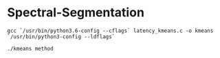 # Spectral-Segmentation


```
gcc `/usr/bin/python3.6-config --cflags` latency_kmeans.c -o kmeans `/usr/bin/python3-config --ldflags`
```

```
./kmeans method
```
